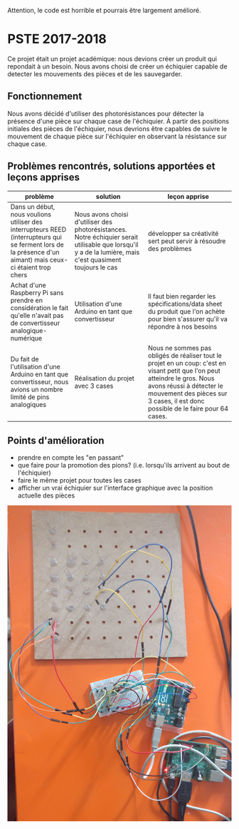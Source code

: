 Attention, le code est horrible et pourrais être largement amélioré.

# PSTE 2017-2018

Ce projet était un projet académique: nous devions créer un produit qui repondait à un besoin. Nous avons choisi de créer un échiquier capable de detecter les mouvements des pièces et de les sauvegarder.

## Fonctionnement

Nous avons décidé d'utiliser des photorésistances pour détecter la présence d'une pièce sur chaque case de l'échiquier. À partir des positions initiales des pièces de l'échiquier, nous devrions être capables de suivre le mouvement de chaque pièce sur l'échiquier en observant la résistance sur chaque case.

## Problèmes rencontrés, solutions apportées et leçons apprises

| problème | solution | leçon apprise |
|----------|----------|---------------|
| Dans un début, nous voulions utiliser des interrupteurs REED (interrupteurs qui se ferment lors de la présence d'un aimant) mais ceux-ci étaient trop chers | Nous avons choisi d'utiliser des photorésistances. Notre échiquier serait utilisable que lorsqu'il y a de la lumière, mais c'est quasiment toujours le cas | développer sa créativité sert peut servir à résoudre des problèmes |
| Achat d'une Raspberry Pi sans prendre en considération le fait qu'elle n'avait pas de convertisseur analogique-numérique | Utilisation d'une Arduino en tant que convertisseur | Il faut bien regarder les spécifications/data sheet du produit que l'on achète pour bien s'assurer qu'il va répondre à nos besoins |
| Du fait de l'utilisation d'une Arduino en tant que convertisseur, nous avions un nombre limité de pins analogiques | Réalisation du projet avec 3 cases | Nous ne sommes pas obligés de réaliser tout le projet en un coup: c'est en visant petit que l'on peut atteindre le gros. Nous avons réussi à détecter le mouvement des pièces sur 3 cases, il est donc possible de le faire pour 64 cases. |


## Points d'amélioration

* prendre en compte les "en passant"
* que faire pour la promotion des pions? (i.e. lorsqu'ils arrivent au bout de l'échiquier)
* faire le même projet pour toutes les cases
* afficher un vrai échiquier sur l'interface graphique avec la position actuelle des pièces

![Photo du projet](photo.jpg)
